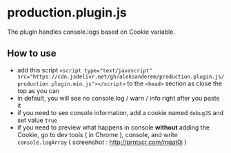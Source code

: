 # production.plugin.js
The plugin handles console.logs based on Cookie variable. 

## How to use

 - add this script `<script type="text/javascript" src="https://cdn.jsdelivr.net/gh/aleksanderem/production.plugin.js/production.plugin.min.js"></script>` to the `<head>` section as close the top as you can
 - in default, you will see no console.log / warn / info right after you paste it
 - if you need to see console information, add a cookie named `debugJS` and set value `true`
 - if you need to preview what happens in console **without** adding the Cookie, go to dev tools ( in Chrome ), console, and write `console.logArray` ( screenshot : http://prntscr.com/mqat0j )
 
 

